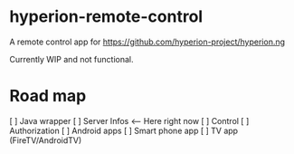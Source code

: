 # hyperion-remote-control
A remote control app for https://github.com/hyperion-project/hyperion.ng

Currently WIP and not functional.

# Road map
[ ] Java wrapper
  [ ] Server Infos <-- Here right now
  [ ] Control
  [ ] Authorization
[ ]  Android apps
  [ ] Smart phone app
  [ ] TV app (FireTV/AndroidTV)
